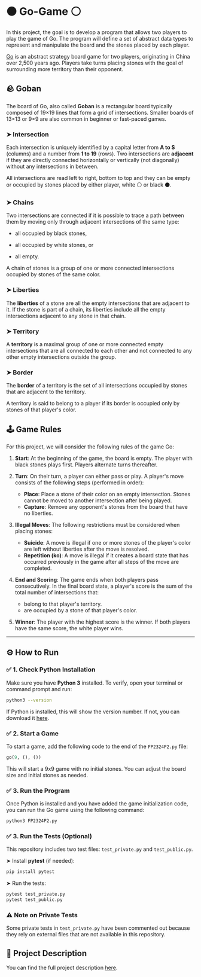 # ⚫ Go-Game ⚪

In this project, the goal is to develop a program that allows two players to play the game of Go. The program will define a set of abstract data types to represent and manipulate the board and the stones placed by each player.

[Go](<https://en.wikipedia.org/wiki/Go_(game)>) is an abstract strategy board game for two players, originating in China over 2,500 years ago. Players take turns placing stones with the goal of surrounding more territory than their opponent.

## 🪨 Goban

The board of Go, also called **Goban** is a rectangular board typically composed of 19×19 lines that form a grid of intersections. Smaller boards of 13×13 or 9×9 are also common in beginner or fast-paced games.

### ➤ Intersection

Each intersection is uniquely identified by a capital letter from **A to S** (columns) and a number from **1 to 19** (rows). Two intersections are **adjacent** if they are directly connected horizontally or vertically (not diagonally) without any intersections in between.

All intersections are read left to right, bottom to top and they can be empty or occupied by stones placed by either player, white ⚪ or black ⚫.

### ➤ Chains

Two intersections are connected if it is possible to trace a path between them by moving only through adjacent intersections of the same type:

- all occupied by black stones,

- all occupied by white stones, or

- all empty.

A chain of stones is a group of one or more connected intersections occupied by stones of the same color.

### ➤ Liberties

The **liberties** of a stone are all the empty intersections that are adjacent to it. If the stone is part of a chain, its liberties include all the empty intersections adjacent to any stone in that chain.

### ➤ Territory

A **territory** is a maximal group of one or more connected empty intersections that are all connected to each other and not connected to any other empty intersections outside the group.

### ➤ Border

The **border** of a territory is the set of all intersections occupied by stones that are adjacent to the territory.

A territory is said to belong to a player if its border is occupied only by stones of that player's color.

## 🕹️ Game Rules

For this project, we will consider the following rules of the game Go:

1. **Start**: At the beginning of the game, the board is empty. The player with black stones plays first. Players alternate turns thereafter.

2. **Turn**: On their turn, a player can either pass or play. A player's move consists of the following steps (performed in order):

   - **Place**: Place a stone of their color on an empty intersection. Stones cannot be moved to another intersection after being played.
   - **Capture**: Remove any opponent's stones from the board that have no liberties.

3. **Illegal Moves**: The following restrictions must be considered when placing stones:

   - **Suicide**: A move is illegal if one or more stones of the player's color are left without liberties after the move is resolved.
   - **Repetition (ko)**: A move is illegal if it creates a board state that has occurred previously in the game after all steps of the move are completed.

4. **End and Scoring**: The game ends when both players pass consecutively. In the final board state, a player's score is the sum of the total number of intersections that:

   - belong to that player's territory.
   - are occupied by a stone of that player's color.

5. **Winner**: The player with the highest score is the winner. If both players have the same score, the white player wins.

---

## ⚙️ How to Run

### ✅ 1. Check Python Installation

Make sure you have **Python 3** installed. To verify, open your terminal or command prompt and run:

```bash
python3 --version
```

If Python is installed, this will show the version number. If not, you can download it [here](https://www.python.org/downloads/).

### ✅ 2. Start a Game

To start a game, add the following code to the end of the `FP2324P2.py` file:

```python
go(9, (), ())
```

This will start a 9x9 game with no initial stones. You can adjust the board size and initial stones as needed.

### ✅ 3. Run the Program

Once Python is installed and you have added the game initialization code, you can run the Go game using the following command:

```bash
python3 FP2324P2.py
```

### ✅ 3. Run the Tests (Optional)

This repository includes two test files: `test_private.py` and `test_public.py`.

➤ Install **pytest** (if needed):

```bash
pip install pytest
```

➤ Run the tests:

```bash
pytest test_private.py
pytest test_public.py
```

### ⚠️ Note on Private Tests

Some private tests in `test_private.py` have been commented out because they rely on external files that are not available in this repository.

## 📄 Project Description

You can find the full project description [here](https://github.com/maddie0120/go-game/blob/main/FP2324P2.pdf).
